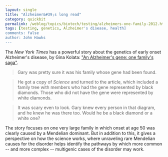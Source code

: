 ```yaml
---
layout: single 
title: "Alzheimer&#39;s long read" 
category: quickbit
permalink: /weblog/topics/biotech/testing/alzheimers-one-family-2012.html
tags: [testing, genetics, Alzheimer's disease, health] 
comments: false 
author: John Hawks 
---
```


The <em>New York Times</em> has a powerful story about the genetics of early onset Alzheimer's disease, by Gina Kolata: <a href="http://www.nytimes.com/2012/06/10/magazine/an-alzheimers-gene-one-familys-saga.html">"An Alzheimer's gene: one family's saga"</a>. 

<blockquote> Gary was pretty sure it was his family whose gene had been found.</blockquote>

<blockquote>He got a copy of <em>Science</em> and turned to the article, which included a family tree with members who had the gene represented by black diamonds. Those who did not have the gene were represented by white diamonds.</blockquote>

<blockquote>It was scary even to look. Gary knew every person in that diagram, and he knew he was there too. Would he be a black diamond or a white one?</blockquote>

The story focuses on one very large family in which onset at age 50 was clearly caused by a Mendelian dominant. But in addition to this, it gives a perspective on how the science works, where unraveling rare Mendelian causes for the disorder helps identify the pathways by which more common -- and more complex -- multigenic cases of the disorder may work.



